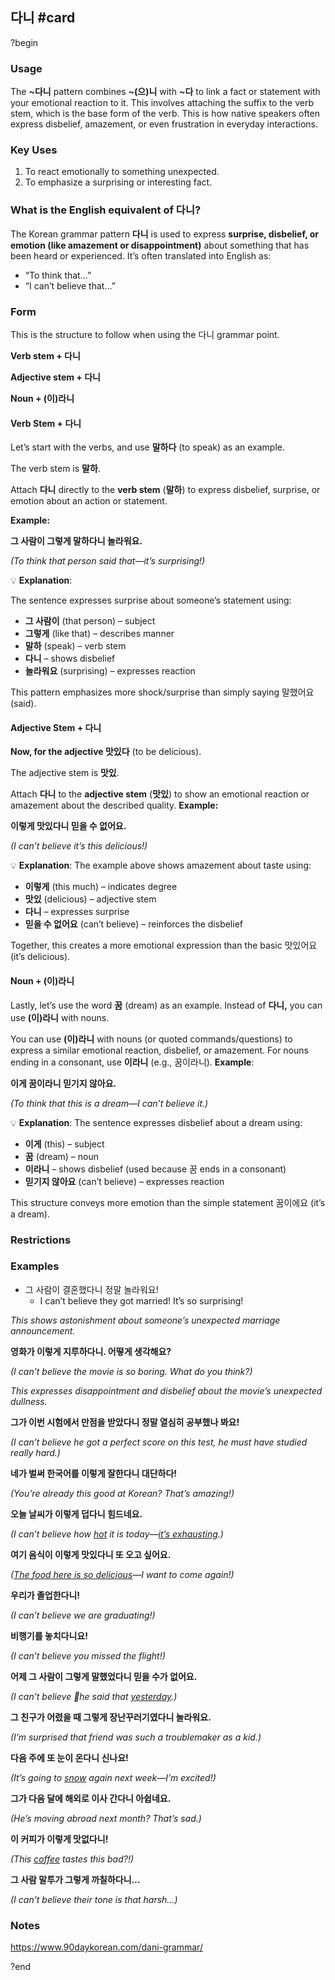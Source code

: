 ## 다니 #card
?begin
### Usage
The **~다니** pattern combines **~(으)니** with **~다** to link a fact or statement with your emotional reaction to it. This involves attaching the suffix to the verb stem, which is the base form of the verb. This is how native speakers often express disbelief, amazement, or even frustration in everyday interactions.

### **Key Uses**

1. To react emotionally to something unexpected.
2. To emphasize a surprising or interesting fact.
### **What is the English equivalent of 다니?**

The Korean grammar pattern **다니** is used to express **surprise, disbelief, or emotion (like amazement or disappointment)** about something that has been heard or experienced. It’s often translated into English as:

- “To think that…”
- “I can’t believe that…”
### Form
This is the structure to follow when using the 다니 grammar point.

**Verb stem + 다니**

**Adjective stem + 다니**

**Noun + (이)라니**
#### **Verb Stem + 다니**

Let’s start with the verbs, and use **말하다** (to speak) as an example.

The verb stem is **말하**.

Attach **다니** directly to the **verb stem** (**말하**) to express disbelief, surprise, or emotion about an action or statement.

**Example:**

**그 사람이 그렇게 말하다니 놀라워요.**

_(To think that person said that—it’s surprising!)_

💡 **Explanation**:

The sentence expresses surprise about someone’s statement using:
- **그 사람이** (that person) – subject
- **그렇게** (like that) – describes manner
- **말하** (speak) – verb stem
- **다니** – shows disbelief
- **놀라워요** (surprising) – expresses reaction

This pattern emphasizes more shock/surprise than simply saying 말했어요 (said).
#### **Adjective Stem + 다니**

**Now, for the adjective 맛있다** (to be delicious).

The adjective stem is **맛있**.

Attach **다니** to the **adjective stem** (**맛있**) to show an emotional reaction or amazement about the described quality.
**Example:**

**이렇게 맛있다니 믿을 수 없어요.**

_(I can’t believe it’s this delicious!)_

💡 **Explanation**:
The example above shows amazement about taste using:

- **이렇게** (this much) – indicates degree
- **맛있** (delicious) – adjective stem
- **다니** – expresses surprise
- **믿을 수 없어요** (can’t believe) – reinforces the disbelief

Together, this creates a more emotional expression than the basic 맛있어요 (it’s delicious).

#### **Noun + (이)라니**

Lastly, let’s use the word **꿈** (dream) as an example. Instead of **다니,** you can use **(이)라니** with nouns.

You can use **(이)라니** with nouns (or quoted commands/questions) to express a similar emotional reaction, disbelief, or amazement. For nouns ending in a consonant, use **이라니** (e.g., 꿈이라니).
**Example**:

**이게 꿈이라니 믿기지 않아요.**

_(To think that this is a dream—I can’t believe it.)_

💡 **Explanation**:
The sentence expresses disbelief about a dream using:

- **이게** (this) – subject
- **꿈** (dream) – noun
- **이라니** – shows disbelief (used because 꿈 ends in a consonant)
- **믿기지 않아요** (can’t believe) – expresses reaction

This structure conveys more emotion than the simple statement 꿈이에요 (it’s a dream).

### Restrictions
### Examples
* 그 사람이 결혼했다니 정말 놀라워요! 
	* I can’t believe they got married! It’s so surprising!

_This shows astonishment about someone’s unexpected marriage announcement._

**영화가 이렇게 지루하다니. 어떻게 생각해요?**

_(I can’t believe the movie is so boring. What do you think?)_

_This expresses disappointment and disbelief about the movie’s unexpected dullness._

**그가 이번 시험에서 만점을 받았다니 정말 열심히 공부했나 봐요!**

_(I can’t believe he got a perfect score on this test, he must have studied really hard.)_

**네가 벌써 한국어를 이렇게 잘한다니 대단하다!**

_(You’re already this good at Korean? That’s amazing!)_

**오늘 날씨가 이렇게 덥다니 힘드네요.**

_(I can’t believe how [hot](https://www.90daykorean.com/hot-in-korean/) it is today—[it’s exhausting](https://www.90daykorean.com/im-tired-in-korean/).)_

**여기 음식이 이렇게 맛있다니 또 오고 싶어요.**

_([The food here is so delicious](https://www.90daykorean.com/delicious-in-korean/)—I want to come again!)_

**우리가 졸업한다니!**

_(I can’t believe we are graduating!)_

**비행기를 놓치다니요!**

_(I can’t believe you missed the flight!)_

**어제 그 사람이 그렇게 말했었다니 믿을 수가 없어요.**

_(I can’t believe he said that [yesterday](https://www.90daykorean.com/yesterday-in-korean/).)_

**그 친구가 어렸을 때 그렇게 장난꾸러기였다니 놀라워요.**

_(I’m surprised that friend was such a troublemaker as a kid.)_

**다음 주에 또 눈이 온다니 신나요!**

_(It’s going to [snow](https://www.90daykorean.com/snow-in-korean/) again next week—I’m excited!)_

**그가 다음 달에 해외로 이사 간다니 아쉽네요.**

_(He’s moving abroad next month? That’s sad.)_

**이 커피가 이렇게 맛없다니!**

_(This [coffee](https://www.90daykorean.com/coffee-in-korean/) tastes this bad?!)_

**그 사람 말투가 그렇게 까칠하다니…**

_(I can’t believe their tone is that harsh…)_

### Notes
https://www.90daykorean.com/dani-grammar/

?end

